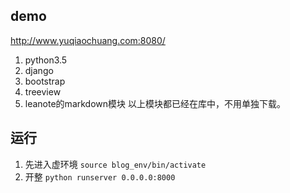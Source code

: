 ## demo
http://www.yuqiaochuang.com:8080/
1. python3.5
2. django
3. bootstrap
4. treeview
5. leanote的markdown模块
以上模块都已经在库中，不用单独下载。
## 运行
1. 先进入虚环境
```source blog_env/bin/activate```
2. 开整
```python runserver 0.0.0.0:8000```
